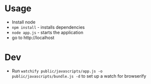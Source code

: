 Usage
=====
- Install node
- `npm install` - installs dependencies
- `node app.js` - starts the application
- go to http://localhost

Dev
====
- Run `watchify public/javascripts/app.js -o public/javascripts/bundle.js -d` to set up a watch for browserify